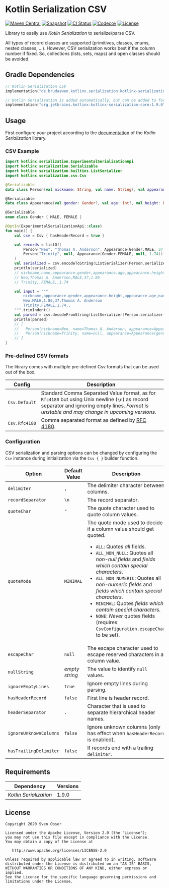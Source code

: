 # Kotlin Serialization CSV

[![Maven Central](https://img.shields.io/maven-central/v/de.brudaswen.kotlinx.serialization/kotlinx-serialization-csv?style=flat-square)](https://search.maven.org/artifact/de.brudaswen.kotlinx.serialization/kotlinx-serialization-csv)
[![Snapshot](https://img.shields.io/nexus/s/de.brudaswen.kotlinx.serialization/kotlinx-serialization-csv?label=snapshot&server=https%3A%2F%2Foss.sonatype.org&style=flat-square)](https://oss.sonatype.org/#nexus-search;gav~de.brudaswen.kotlinx.serialization~kotlinx-serialization-csv~~~)
[![CI Status](https://img.shields.io/github/actions/workflow/status/brudaswen/kotlinx-serialization-csv/ci-main.yml?style=flat-square)](https://github.com/brudaswen/kotlinx-serialization-csv/actions/workflows/ci-main.yml)
[![Codecov](https://img.shields.io/codecov/c/github/brudaswen/kotlinx-serialization-csv?style=flat-square)](https://codecov.io/gh/brudaswen/kotlinx-serialization-csv)
[![License](https://img.shields.io/github/license/brudaswen/kotlinx-serialization-csv?style=flat-square)](https://www.apache.org/licenses/LICENSE-2.0)

Library to easily use *Kotlin Serialization* to serialize/parse CSV.

All types of record classes are supported (primitives, classes, enums, nested classes, ...).
However, CSV serialization works best if the column number if fixed. So, collections (lists, sets, maps) and
open classes should be avoided.

## Gradle Dependencies

```kotlin
// Kotlin Serialization CSV
implementation("de.brudaswen.kotlinx.serialization:kotlinx-serialization-csv:2.1.0")

// Kotlin Serialization is added automatically, but can be added to force a specific version
implementation("org.jetbrains.kotlinx:kotlinx-serialization-core:1.9.0")
```

## Usage

First configure your project according to the
[documentation](https://github.com/Kotlin/kotlinx.serialization#setup)
of the *Kotlin Serialization* library.

### CSV Example

```kotlin
import kotlinx.serialization.ExperimentalSerializationApi
import kotlinx.serialization.Serializable
import kotlinx.serialization.builtins.ListSerializer
import kotlinx.serialization.csv.Csv

@Serializable
data class Person(val nickname: String, val name: String?, val appearance: Appearance)

@Serializable
data class Appearance(val gender: Gender?, val age: Int?, val height: Double?)

@Serializable
enum class Gender { MALE, FEMALE }

@OptIn(ExperimentalSerializationApi::class)
fun main() {
    val csv = Csv { hasHeaderRecord = true }

    val records = listOf(
        Person("Neo", "Thomas A. Anderson", Appearance(Gender.MALE, 37, 1.86)),
        Person("Trinity", null, Appearance(Gender.FEMALE, null, 1.74))
    )
    val serialized = csv.encodeToString(ListSerializer(Person.serializer()), records)
    println(serialized)
    // nickname,name,appearance.gender,appearance.age,appearance.height
    // Neo,Thomas A. Anderson,MALE,37,1.86
    // Trinity,,FEMALE,,1.74

    val input = """
        nickname,appearance.gender,appearance.height,appearance.age,name
        Neo,MALE,1.86,37,Thomas A. Anderson
        Trinity,FEMALE,1.74,,
    """.trimIndent()
    val parsed = csv.decodeFromString(ListSerializer(Person.serializer()), input)
    println(parsed)
    // [
    //   Person(nickname=Neo, name=Thomas A. Anderson, appearance=Appearance(gender=MALE, age=37, height=1.86)),
    //   Person(nickname=Trinity, name=null, appearance=Appearance(gender=FEMALE, age=null, height=1.74))
    // ]
}
```

### Pre-defined CSV formats

The library comes with multiple pre-defined Csv formats that can be used out of the box.

| Config        | Description                                                                                                                                                                                   |
|---------------|-----------------------------------------------------------------------------------------------------------------------------------------------------------------------------------------------|
| `Csv.Default` | Standard Comma Separated Value format, as for `Rfc4180` but using Unix newline (`\n`) as record separator and ignoring empty lines. *Format is unstable and may change in upcoming versions.* |
| `Csv.Rfc4180` | Comma separated format as defined by [RFC 4180](http://tools.ietf.org/html/rfc4180).                                                                                                          |

### Configuration

CSV serialization and parsing options can be changed by configuring the `Csv` instance during
initialization via the `Csv { }` builder function.

| Option                 | Default Value  | Description                                                                                                                                                                                                                                                                                                                                                                                                                                                                                  |
|------------------------|----------------|----------------------------------------------------------------------------------------------------------------------------------------------------------------------------------------------------------------------------------------------------------------------------------------------------------------------------------------------------------------------------------------------------------------------------------------------------------------------------------------------|
| `delimiter`            | `,`            | The delimiter character between columns.                                                                                                                                                                                                                                                                                                                                                                                                                                                     |
| `recordSeparator`      | `\n`           | The record separator.                                                                                                                                                                                                                                                                                                                                                                                                                                                                        |
| `quoteChar`            | `"`            | The quote character used to quote column values.                                                                                                                                                                                                                                                                                                                                                                                                                                             |
| `quoteMode`            | `MINIMAL`      | The quote mode used to decide if a column value should get quoted.<ul><li>`ALL`: Quotes *all* fields.</li><li>`ALL_NON_NULL`: Quotes all *non-null fields* and *fields which contain special characters*.</li><li>`ALL_NON_NUMERIC`: Quotes all *non-numeric fields* and *fields which contain special characters*.</li><li>`MINIMAL`: Quotes *fields which contain special characters*.</li><li>`NONE`: *Never* quotes fields (requires `CsvConfiguration.escapeChar` to be set).</li></ul> |
| `escapeChar`           | `null`         | The escape character used to escape reserved characters in a column value.                                                                                                                                                                                                                                                                                                                                                                                                                   |
| `nullString`           | *empty string* | The value to identify `null` values.                                                                                                                                                                                                                                                                                                                                                                                                                                                         |
| `ignoreEmptyLines`     | `true`         | Ignore empty lines during parsing.                                                                                                                                                                                                                                                                                                                                                                                                                                                           |
| `hasHeaderRecord`      | `false`        | First line is header record.                                                                                                                                                                                                                                                                                                                                                                                                                                                                 |
| `headerSeparator`      | `.`            | Character that is used to separate hierarchical header names.                                                                                                                                                                                                                                                                                                                                                                                                                                |
| `ignoreUnknownColumns` | `false`        | Ignore unknown columns (only has effect when `hasHeaderRecord` is enabled).                                                                                                                                                                                                                                                                                                                                                                                                                  |
| `hasTrailingDelimiter` | `false`        | If records end with a trailing `delimiter`.                                                                                                                                                                                                                                                                                                                                                                                                                                                  |

## Requirements

| Dependency             | Versions |
|------------------------|----------|
| *Kotlin Serialization* | 1.9.0    |

## License

```
Copyright 2020 Sven Obser

Licensed under the Apache License, Version 2.0 (the "License");
you may not use this file except in compliance with the License.
You may obtain a copy of the License at

   http://www.apache.org/licenses/LICENSE-2.0

Unless required by applicable law or agreed to in writing, software
distributed under the License is distributed on an "AS IS" BASIS,
WITHOUT WARRANTIES OR CONDITIONS OF ANY KIND, either express or implied.
See the License for the specific language governing permissions and
limitations under the License.
```
